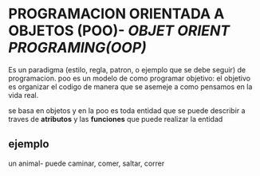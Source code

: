 # PROGRAMACION ORIENTADA A OBJETOS (POO)- _OBJET ORIENT PROGRAMING(OOP)_
Es un paradigma (estilo, regla, patron, o ejemplo que se debe seguir) de programacion.
 poo es un modelo de como programar
 objetivo: el objetivo es organizar el codigo de manera que se asemeje a como pensamos en la vida real.
 
 se basa en objetos y en la poo es toda entidad que se puede describir a traves de **atributos** y las **funciones** que puede realizar la entidad

 ## ejemplo
 un animal- puede caminar, comer, saltar, correr

 #